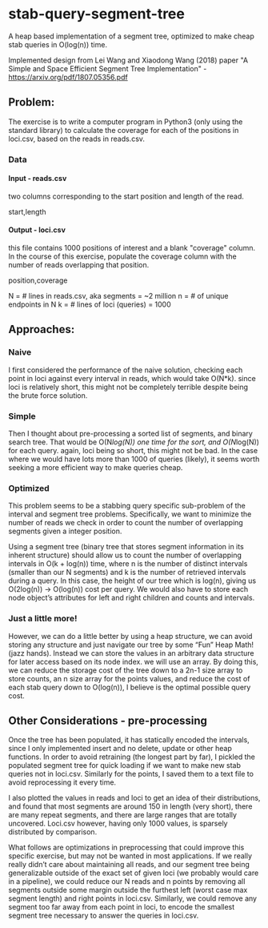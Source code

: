 # stab-query-segment-tree
A heap based implementation of a segment tree, optimized to make cheap stab queries in O(log(n)) time. 

Implemented design from Lei Wang and Xiaodong Wang (2018) paper "A Simple and Space Efficient Segment Tree Implementation" - https://arxiv.org/pdf/1807.05356.pdf


## Problem:

The exercise is to write a computer program in Python3 (only using the standard library) to calculate the coverage for each of the positions in loci.csv, based on the reads in reads.csv.

### Data

#### Input - reads.csv
two columns corresponding to the
start position and length of the read.

start,length

#### Output - loci.csv

this file contains 1000 positions of interest and a blank "coverage" column. In the course of this exercise,
populate the coverage column with the number of reads overlapping that position.

position,coverage


N = # lines in reads.csv, aka segments = ~2 million
n = # of unique endpoints in N
k = # lines of loci (queries) = 1000


## Approaches:

### Naive
I first considered the performance of the naive solution, checking each point in loci against every interval in reads, which would take O(N*k). since loci is relatively short, this might not be completely terrible despite being the brute force solution.


### Simple
Then I thought about pre-processing a sorted list of segments, and binary search tree. That would be O(N*log(N)) one time for the sort, and O(N*log(N)) for each query. again, loci being so short, this might not be bad. In the case where we would have lots more than 1000 of queries (likely), it seems worth seeking a more efficient way to make queries cheap.


### Optimized
This problem seems to be a stabbing query specific sub-problem of the interval and segment tree problems. Specifically, we want to minimize the number of reads we check in order to count the 
number of overlapping segments given a integer position. 

Using a segment tree (binary tree that stores segment information in its inherent structure) should allow us to count the number of overlapping intervals in O(k + log(n)) time, where n is the number of distinct intervals (smaller than our N segments) and k is the number of retrieved intervals during a query. In this case, the height of our tree which is log(n), giving us O(2log(n)) -> O(log(n)) cost per query. We would also have to store each node object’s attributes for left and right children and counts and intervals.

### Just a little more!
However, we can do a little better by using a heap structure, we can avoid storing any structure and just navigate our tree by some “Fun” Heap Math! (jazz hands). Instead we can store the values in an arbitrary data structure for later access based on its node index. we will use an array. By doing this, we can reduce the storage cost of the tree down to a 2n-1 size array to store counts, an n size array for the points values, and reduce the cost of each stab query down to O(log(n)), I believe is the optimal possible query cost.



## Other Considerations - pre-processing

Once the tree has been populated, it has statically encoded the intervals, since I only implemented insert and no delete, update or other heap functions. In order to avoid retraining (the longest part by far), I pickled the populated segment tree for quick loading if we want to make new stab queries not in loci.csv. Similarly for the points, I saved them to a text file to avoid reprocessing it every time. 

I also plotted the values in reads and loci to get an idea of their distributions, and found that most segments are around 150 in length (very short), there are many repeat segments, and there are large ranges that are totally uncovered.  Loci.csv however, having only 1000 values, is sparsely distributed by comparison. 

What follows are optimizations in preprocessing that could improve this specific exercise, but may not be wanted in most applications. If we really really didn’t care about maintaining all reads, and our segment tree being generalizable outside of the exact set of given loci (we probably would care in a pipeline), we could reduce our N reads and n points by removing all segments outside some margin outside the furthest left  (worst case max segment length)  and right points in loci.csv. Similarly, we could remove any segment too far away from each point in loci, to encode the smallest segment tree necessary to answer the queries in loci.csv.

